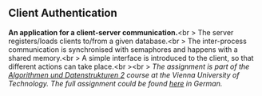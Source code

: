 ## Client Authentication
**An application for a client-server communication.**<br \>
The server registers/loads clients to/from a given database.<br \>
The inter-process communication is synchronised with semaphores and happens with a shared memory.<br \>
A simple interface is introduced to the client, so that different actions can take place.<br \><br \>
_The assignment is part of the [Algorithmen und Datenstrukturen 2](https://tiss.tuwien.ac.at/course/educationDetails.xhtml?windowId=771&courseNr=182709&semester=2016W) course at the Vienna University of Technology.
The full assignment could be found [here](https://github.com/Batev/Vienna-University-of-Technology/blob/master/Operating%20Systems/Client%20Authentication/auth_td.pdf) in German._
